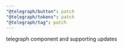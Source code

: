 ```yaml
---
"@telegraph/button": patch
"@telegraph/tokens": patch
"@telegraph/tag": patch
---
```


telegraph component and supporting updates
